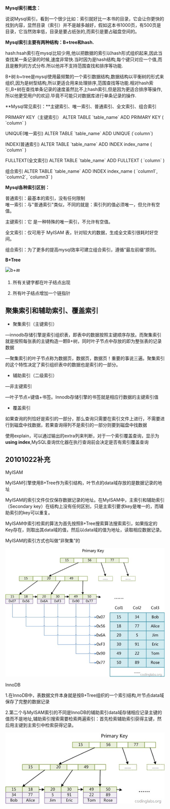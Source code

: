 **Mysql索引概念：** 

说说Mysql索引，看到一个很少比如：索引就好比一本书的目录，它会让你更快的找到内容，显然目录（索引）并不是越多越好，假如这本书1000页，有500页是目录，它当然效率低，目录是要占纸张的,而索引是要占磁盘空间的。

**Mysql索引主要有两种结构：B+tree和hash.**

hash:hsah索引在mysql比较少用,他以把数据的索引以hash形式组织起来,因此当查找某一条记录的时候,速度非常快.当时因为是hash结构,每个键只对应一个值,而且是散列的方式分布.所以他并不支持范围查找和排序等功能.

B+树:b+tree是mysql使用最频繁的一个索引数据结构,数据结构以平衡树的形式来组织,因为是树型结构,所以更适合用来处理排序,范围查找等功能.相对hash索引,B+树在查找单条记录的速度虽然比不上hash索引,但是因为更适合排序等操作,所以他更受用户的欢迎.毕竟不可能只对数据库进行单条记录的操作.

**Mysql常见索引：**主键索引、唯一索引、普通索引、全文索引、组合索引

PRIMARY KEY（主键索引）  ALTER TABLE \`table_name\` ADD PRIMARY KEY ( \`column\` )

 UNIQUE(唯一索引)     ALTER TABLE \`table_name\` ADD UNIQUE (\`column\`)

INDEX(普通索引)     ALTER TABLE \`table\_name\` ADD INDEX index\_name ( \`column\` ) 

FULLTEXT(全文索引)      ALTER TABLE \`table_name\` ADD FULLTEXT ( \`column\` ) 

组合索引   ALTER TABLE \`table\_name\` ADD INDEX index\_name ( \`column1\`, \`column2\`, \`column3\` )

**Mysql各种索引区别：**

普通索引：最基本的索引，没有任何限制  
唯一索引：与"普通索引"类似，不同的就是：索引列的值必须唯一，但允许有空值。 

主键索引：它 是一种特殊的唯一索引，不允许有空值。

全文索引：仅可用于 MyISAM 表，针对较大的数据，生成全文索引很耗时好空间。 

组合索引：为了更多的提高mysql效率可建立组合索引，遵循”最左前缀“原则。

**B+Tree**

![b+æ ](https://tech.meituan.com/img/mysql_index/btree.jpg) 

1. 所有关键字都在叶子结点出现

2. 所有叶子结点增加一个链指针

## 聚集索引和辅助索引、覆盖索引

- 聚集索引（主键索引）  

—innodb存储引擎是索引组织表，即表中的数据按照主键顺序存放。而聚集索引就是按照每张表的主键构造一颗B+树，同时叶子节点中存放的即为整张表的记录数据

—聚集索引的叶子节点称为数据页，数据页，数据页！重要的事说三遍。聚集索引的这个特性决定了索引组织表中的数据也是索引的一部分。

- 辅助索引（二级索引）  

—非主键索引

—叶子节点=键值+书签。Innodb存储引擎的书签就是相应行数据的主键索引值

- 覆盖索引

如果查询的列恰好是索引的一部分，那么查询只需要在索引文件上进行，不需要进行到磁盘中找数据，若果查询得列不是索引的一部分则要到磁盘中找数据

使用explain，可以通过输出的extra列来判断，对于一个索引覆盖查询，显示为**using index**,MySQL查询优化器在执行查询前会决定是否有索引覆盖查询


## 20101022补充

MyISAM

MyISAM引擎使用B+Tree作为索引结构，叶节点的data域存放的是数据记录的地址

MyISAM的索引文件仅仅保存数据记录的地址。在MyISAM中，主索引和辅助索引（Secondary key）在结构上没有任何区别，只是主索引要求key是唯一的，而辅助索引的key可以重复。

MyISAM中索引检索的算法为首先按照B+Tree搜索算法搜索索引，如果指定的Key存在，则取出其data域的值，然后以data域的值为地址，读取相应数据记录。

MyISAM的索引方式也叫做“非聚集”的

![img](../images/myisam.png)

InnoDB

1.在InnoDB中，表数据文件本身就是按B+Tree组织的一个索引结构,叶节点data域保存了完整的数据记录

2.第二个与MyISAM索引的不同是InnoDB的辅助索引data域存储相应记录主键的值而不是地址,辅助索引搜索需要检索两遍索引：首先检索辅助索引获得主键，然后用主键到主索引中检索获得记录。

![img](../images/innodb.png)